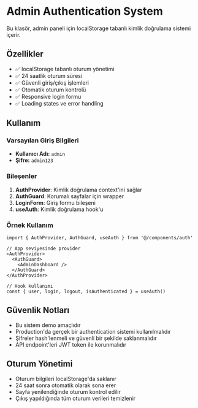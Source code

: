 # Admin Authentication System

Bu klasör, admin paneli için localStorage tabanlı kimlik doğrulama sistemi içerir.

## Özellikler

- ✅ localStorage tabanlı oturum yönetimi
- ✅ 24 saatlik oturum süresi
- ✅ Güvenli giriş/çıkış işlemleri
- ✅ Otomatik oturum kontrolü
- ✅ Responsive login formu
- ✅ Loading states ve error handling

## Kullanım

### Varsayılan Giriş Bilgileri
- **Kullanıcı Adı:** `admin`
- **Şifre:** `admin123`

### Bileşenler

1. **AuthProvider**: Kimlik doğrulama context'ini sağlar
2. **AuthGuard**: Korumalı sayfalar için wrapper
3. **LoginForm**: Giriş formu bileşeni
4. **useAuth**: Kimlik doğrulama hook'u

### Örnek Kullanım

```tsx
import { AuthProvider, AuthGuard, useAuth } from '@/components/auth'

// App seviyesinde provider
<AuthProvider>
  <AuthGuard>
    <AdminDashboard />
  </AuthGuard>
</AuthProvider>

// Hook kullanımı
const { user, login, logout, isAuthenticated } = useAuth()
```

## Güvenlik Notları

- Bu sistem demo amaçlıdır
- Production'da gerçek bir authentication sistemi kullanılmalıdır
- Şifreler hash'lenmeli ve güvenli bir şekilde saklanmalıdır
- API endpoint'leri JWT token ile korunmalıdır

## Oturum Yönetimi

- Oturum bilgileri localStorage'da saklanır
- 24 saat sonra otomatik olarak sona erer
- Sayfa yenilendiğinde oturum kontrol edilir
- Çıkış yapıldığında tüm oturum verileri temizlenir
